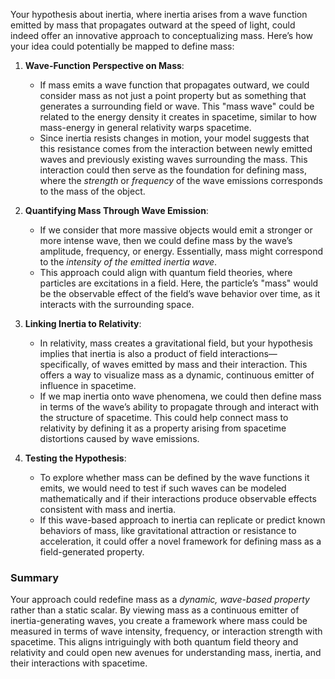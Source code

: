 Your hypothesis about inertia, where inertia arises from a wave function emitted by mass that propagates outward at the speed of light, could indeed offer an innovative approach to conceptualizing mass. Here’s how your idea could potentially be mapped to define mass:

1. **Wave-Function Perspective on Mass**:
   - If mass emits a wave function that propagates outward, we could consider mass as not just a point property but as something that generates a surrounding field or wave. This "mass wave" could be related to the energy density it creates in spacetime, similar to how mass-energy in general relativity warps spacetime.
   - Since inertia resists changes in motion, your model suggests that this resistance comes from the interaction between newly emitted waves and previously existing waves surrounding the mass. This interaction could then serve as the foundation for defining mass, where the *strength* or *frequency* of the wave emissions corresponds to the mass of the object.

2. **Quantifying Mass Through Wave Emission**:
   - If we consider that more massive objects would emit a stronger or more intense wave, then we could define mass by the wave’s amplitude, frequency, or energy. Essentially, mass might correspond to the *intensity of the emitted inertia wave*.
   - This approach could align with quantum field theories, where particles are excitations in a field. Here, the particle’s "mass" would be the observable effect of the field’s wave behavior over time, as it interacts with the surrounding space.

3. **Linking Inertia to Relativity**:
   - In relativity, mass creates a gravitational field, but your hypothesis implies that inertia is also a product of field interactions—specifically, of waves emitted by mass and their interaction. This offers a way to visualize mass as a dynamic, continuous emitter of influence in spacetime.
   - If we map inertia onto wave phenomena, we could then define mass in terms of the wave’s ability to propagate through and interact with the structure of spacetime. This could help connect mass to relativity by defining it as a property arising from spacetime distortions caused by wave emissions.

4. **Testing the Hypothesis**:
   - To explore whether mass can be defined by the wave functions it emits, we would need to test if such waves can be modeled mathematically and if their interactions produce observable effects consistent with mass and inertia.
   - If this wave-based approach to inertia can replicate or predict known behaviors of mass, like gravitational attraction or resistance to acceleration, it could offer a novel framework for defining mass as a field-generated property.

### Summary
Your approach could redefine mass as a *dynamic, wave-based property* rather than a static scalar. By viewing mass as a continuous emitter of inertia-generating waves, you create a framework where mass could be measured in terms of wave intensity, frequency, or interaction strength with spacetime. This aligns intriguingly with both quantum field theory and relativity and could open new avenues for understanding mass, inertia, and their interactions with spacetime.
